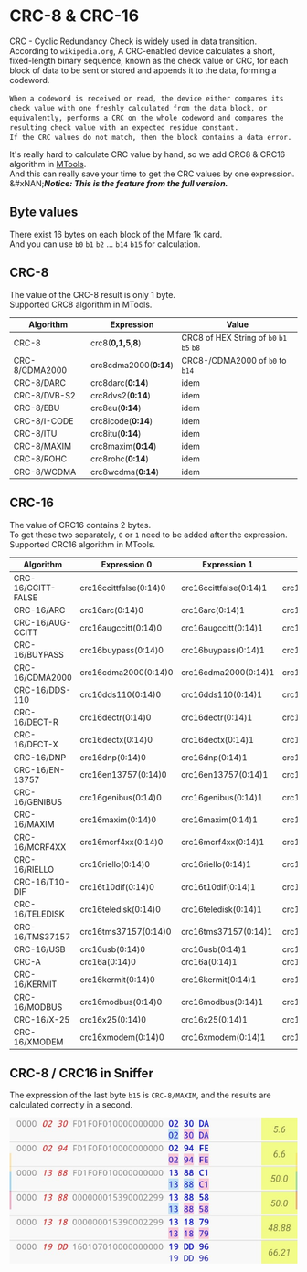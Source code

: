 # CRC-8 & CRC-16

CRC - Cyclic Redundancy Check is widely used in data transition. According to `wikipedia.org`, A CRC-enabled device calculates a short, fixed-length binary sequence, known as the check value or CRC, for each block of data to be sent or stored and appends it to the data, forming a codeword.

`When a codeword is received or read, the device either compares its check value with one freshly calculated from the data block, or equivalently, performs a CRC on the whole codeword and compares the resulting check value with an expected residue constant.`\
`If the CRC values do not match, then the block contains a data error.`

It's really hard to calculate CRC value by hand, so we add CRC8 & CRC16 algorithm in [MTools](https://play.google.com/store/apps/details?id=tk.toolkeys.mtools).\
And this can really save your time to get the CRC values by one expression.\
&#xNAN;_**Notice: This is the feature from the full version.**_

## Byte values

There exist 16 bytes on each block of the Mifare 1k card.\
And you can use `b0` `b1` `b2` ... `b14` `b15` for calculation.

## CRC-8

The value of the CRC-8 result is only 1 byte.\
Supported CRC8 algorithm in MTools.

| Algorithm      | Expression             | Value                                     |
| -------------- | ---------------------- | ----------------------------------------- |
| CRC-8          | crc8(**0,1,5,8**)      | CRC8 of HEX String of `b0` `b1` `b5` `b8` |
| CRC-8/CDMA2000 | crc8cdma2000(**0:14**) | CRC8-/CDMA2000 of `b0` to `b14`           |
| CRC-8/DARC     | crc8darc(**0:14**)     | idem                                      |
| CRC-8/DVB-S2   | crc8dvs2(**0:14**)     | idem                                      |
| CRC-8/EBU      | crc8eu(**0:14**)       | idem                                      |
| CRC-8/I-CODE   | crc8icode(**0:14**)    | idem                                      |
| CRC-8/ITU      | crc8itu(**0:14**)      | idem                                      |
| CRC-8/MAXIM    | crc8maxim(**0:14**)    | idem                                      |
| CRC-8/ROHC     | crc8rohc(**0:14**)     | idem                                      |
| CRC-8/WCDMA    | crc8wcdma(**0:14**)    | idem                                      |

## CRC-16

The value of CRC16 contains 2 bytes.\
To get these two separately, `0` or `1` need to be added after the expression.\
Supported CRC16 algorithm in MTools.

| Algorithm          | Expression 0           | Expression 1           | Xor Value             |
| ------------------ | ---------------------- | ---------------------- | --------------------- |
| CRC-16/CCITT-FALSE | crc16ccittfalse(0:14)0 | crc16ccittfalse(0:14)1 | crc16ccittfalse(0:14) |
| CRC-16/ARC         | crc16arc(0:14)0        | crc16arc(0:14)1        | crc16arc(0:14)        |
| CRC-16/AUG-CCITT   | crc16augccitt(0:14)0   | crc16augccitt(0:14)1   | crc16augccitt(0:14)   |
| CRC-16/BUYPASS     | crc16buypass(0:14)0    | crc16buypass(0:14)1    | crc16buypass(0:14)    |
| CRC-16/CDMA2000    | crc16cdma2000(0:14)0   | crc16cdma2000(0:14)1   | crc16cdma2000(0:14)   |
| CRC-16/DDS-110     | crc16dds110(0:14)0     | crc16dds110(0:14)1     | crc16dds110(0:14)     |
| CRC-16/DECT-R      | crc16dectr(0:14)0      | crc16dectr(0:14)1      | crc16dectr(0:14)      |
| CRC-16/DECT-X      | crc16dectx(0:14)0      | crc16dectx(0:14)1      | crc16dectx(0:14)      |
| CRC-16/DNP         | crc16dnp(0:14)0        | crc16dnp(0:14)1        | crc16dnp(0:14)        |
| CRC-16/EN-13757    | crc16en13757(0:14)0    | crc16en13757(0:14)1    | crc16en13757(0:14)    |
| CRC-16/GENIBUS     | crc16genibus(0:14)0    | crc16genibus(0:14)1    | crc16genibus(0:14)    |
| CRC-16/MAXIM       | crc16maxim(0:14)0      | crc16maxim(0:14)1      | crc16maxim(0:14)      |
| CRC-16/MCRF4XX     | crc16mcrf4xx(0:14)0    | crc16mcrf4xx(0:14)1    | crc16mcrf4xx(0:14)    |
| CRC-16/RIELLO      | crc16riello(0:14)0     | crc16riello(0:14)1     | crc16riello(0:14)     |
| CRC-16/T10-DIF     | crc16t10dif(0:14)0     | crc16t10dif(0:14)1     | crc16t10dif(0:14)     |
| CRC-16/TELEDISK    | crc16teledisk(0:14)0   | crc16teledisk(0:14)1   | crc16teledisk(0:14)   |
| CRC-16/TMS37157    | crc16tms37157(0:14)0   | crc16tms37157(0:14)1   | crc16tms37157(0:14)   |
| CRC-16/USB         | crc16usb(0:14)0        | crc16usb(0:14)1        | crc16usb(0:14)        |
| CRC-A              | crc16a(0:14)0          | crc16a(0:14)1          | crc16a(0:14)          |
| CRC-16/KERMIT      | crc16kermit(0:14)0     | crc16kermit(0:14)1     | crc16kermit(0:14)     |
| CRC-16/MODBUS      | crc16modbus(0:14)0     | crc16modbus(0:14)1     | crc16modbus(0:14)     |
| CRC-16/X-25        | crc16x25(0:14)0        | crc16x25(0:14)1        | crc16x25(0:14)        |
| CRC-16/XMODEM      | crc16xmodem(0:14)0     | crc16xmodem(0:14)1     | crc16xmodem(0:14)     |

## CRC-8 / CRC16 in Sniffer

The expression of the last byte `b15` is `CRC-8/MAXIM`, and the results are calculated correctly in a second.&#x20;

![](../.gitbook/assets/1559024659102-1.png)
